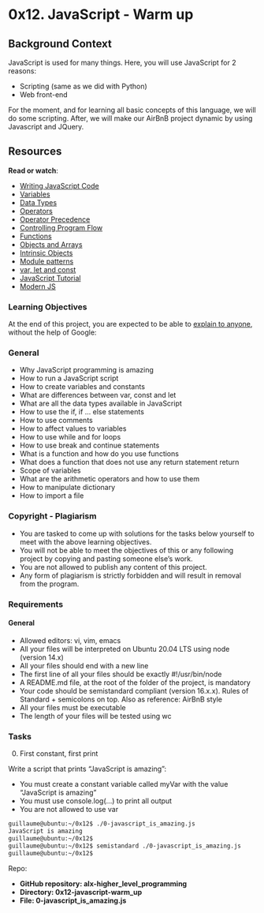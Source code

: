 # 0x12. JavaScript - Warm up

## Background Context

JavaScript is used for many things. Here, you will use JavaScript for 2 reasons:

+ Scripting (same as we did with Python)
+ Web front-end

For the moment, and for learning all basic concepts of this language, we will do some scripting. After, we will make our AirBnB project dynamic by using Javascript and JQuery.

## Resources

**Read or watch**:

+ [Writing JavaScript Code](https://developer.mozilla.org/en-US/docs/Learn_web_development/Getting_started/Your_first_website/Adding_interactivity)
+ [Variables](https://developer.mozilla.org/en-US/docs/Learn_web_development/Core/Scripting/Variables)
+ [Data Types](https://developer.mozilla.org/en-US/docs/Web/JavaScript/Guide/Data_structures)
+ [Operators](https://developer.mozilla.org/en-US/docs/Learn_web_development/Getting_started/Your_first_website/Adding_interactivity)
+ [Operator Precedence](https://developer.mozilla.org/en-US/docs/Web/JavaScript/Reference/Operators/Operator_precedence)
+ [Controlling Program Flow](https://developer.mozilla.org/en-US/docs/Web/JavaScript/Guide/Control_flow_and_error_handling)
+ [Functions](https://developer.mozilla.org/en-US/docs/Learn_web_development/Core/Scripting/Functions)
+ [Objects and Arrays](https://developer.mozilla.org/en-US/docs/Learn_web_development/Extensions/Advanced_JavaScript_objects)
+ [Intrinsic Objects](https://developer.mozilla.org/en-US/docs/Learn_web_development/Extensions/Advanced_JavaScript_objects)
+ [Module patterns](https://darrenderidder.github.io/talks/ModulePatterns/#/)
+ [var, let and const](https://www.youtube.com/watch?v=sjyJBL5fkp8)
+ [JavaScript Tutorial](https://www.youtube.com/watch?v=vZBCTc9zHtI)
+ [Modern JS](https://github.com/mbeaudru/modern-js-cheatsheet)

### Learning Objectives

At the end of this project, you are expected to be able to [explain to anyone](https://fs.blog/feynman-learning-technique/), without the help of Google:

### General

+ Why JavaScript programming is amazing
+ How to run a JavaScript script
+ How to create variables and constants
+ What are differences between var, const and let
+ What are all the data types available in JavaScript
+ How to use the if, if ... else statements
+ How to use comments
+ How to affect values to variables
+ How to use while and for loops
+ How to use break and continue statements
+ What is a function and how do you use functions
+ What does a function that does not use any return statement return
+ Scope of variables
+ What are the arithmetic operators and how to use them
+ How to manipulate dictionary
+ How to import a file

### Copyright - Plagiarism

+ You are tasked to come up with solutions for the tasks below yourself to meet with the above learning objectives.
+ You will not be able to meet the objectives of this or any following project by copying and pasting someone else’s work.
+ You are not allowed to publish any content of this project.
+ Any form of plagiarism is strictly forbidden and will result in removal from the program.

### Requirements

#### General

+ Allowed editors: vi, vim, emacs
+ All your files will be interpreted on Ubuntu 20.04 LTS using node (version 14.x)
+ All your files should end with a new line
+ The first line of all your files should be exactly #!/usr/bin/node
+ A README.md file, at the root of the folder of the project, is mandatory
+ Your code should be semistandard compliant (version 16.x.x). Rules of Standard + semicolons on top. Also as reference: AirBnB style
+ All your files must be executable
+ The length of your files will be tested using wc

### Tasks

0. First constant, first print

Write a script that prints “JavaScript is amazing”:

+ You must create a constant variable called myVar with the value “JavaScript is amazing”
+ You must use console.log(...) to print all output
+ You are not allowed to use var

```bash
guillaume@ubuntu:~/0x12$ ./0-javascript_is_amazing.js 
JavaScript is amazing
guillaume@ubuntu:~/0x12$ 
guillaume@ubuntu:~/0x12$ semistandard ./0-javascript_is_amazing.js 
guillaume@ubuntu:~/0x12$ 
```
Repo:

+ **GitHub repository: alx-higher_level_programming**
+ **Directory: 0x12-javascript-warm_up**
+ **File: 0-javascript_is_amazing.js**


